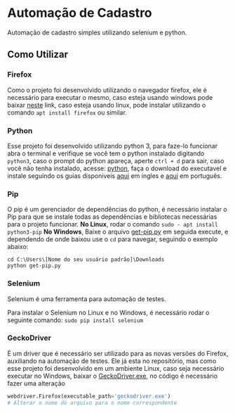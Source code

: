 # Automação de Cadastro

Automação de cadastro simples utilizando selenium e python.

## Como Utilizar

### Firefox

Como o projeto foi desenvolvido utilizando o navegador firefox, ele é necessário para executar o mesmo, caso esteja usando windows pode baixar [neste](https://www.mozilla.org/pt-BR/firefox/new/) link, caso esteja usando linux, pode instalar utilizando o comando `apt install firefox` ou similar.

### Python

Esse projeto foi desenvolvido utilizando python 3, para faze-lo funcionar abra o terminal e verifique se você tem o python instalado digitando `python3`, caso o prompt do python apareça, aperte `ctrl + d` para sair, caso você não tenha instalado, acesse: [python](https://www.python.org/), faça o download do executavel e instale seguindo os guias disponiveis [aqui](https://wiki.python.org/moin/BeginnersGuide/Download) em ingles e  [aqui](https://python.org.br/instalacao-windows/) em português.


### Pip

O pip é um gerenciador de dependências do python, é necessário instalar o Pip para que se instale todas as dependências e bibliotecas necessárias para o projeto funcionar.
**No Linux**, rodar o comando `sudo - apt install python3-pip`
**No Windows**, Baixe o arquivo [get-pip.py](https://bootstrap.pypa.io/get-pip.py) em seguida execute, e dependendo de onde baixou use o `cd` para navegar, seguindo o exemplo abaixo:

```
cd C:\Users\[Nome do seu usuário padrão]\Downloads
python get-pip.py
```

### Selenium
 Selenium é uma ferramenta para automação de testes.

 Para instalar o Selenium no Linux e no Windows, é necessário rodar o seguinte comando:
 `sudo pip install selenium`


### GeckoDriver
É um driver que é necessário ser utilizado para as novas versões do Firefox, auxiliando na automação de testes. Ele já esta no repositório, mas como esse projeto foi desenvolvido em um ambiente Linux, caso seja necessário executar no Windows, baixar o [GeckoDriver.exe](https://github.com/mozilla/geckodriver/releases/download/v0.26.0/geckodriver-v0.26.0-win64.zip), 
no código é necessário fazer uma alteração 
```python
webdriver.Firefox(executable_path='geckodriver.exe') 
# Alterar o nome do arquivo para o nome correspondente
```







